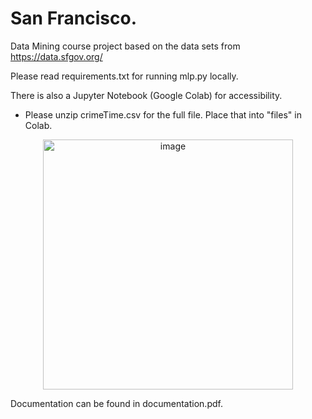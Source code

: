 # San Francisco.
Data Mining course project based on the data sets from https://data.sfgov.org/

Please read requirements.txt for running mlp.py locally.

There is also a Jupyter Notebook (Google Colab) for accessibility.

- Please unzip crimeTime.csv for the full file. Place that into "files" in Colab.

<p align="center">
  <img src="https://github.com/user-attachments/assets/aadce562-60c1-413b-a3af-e6011f4f3e55" alt="image" width="400">
</p>

Documentation can be found in documentation.pdf.
